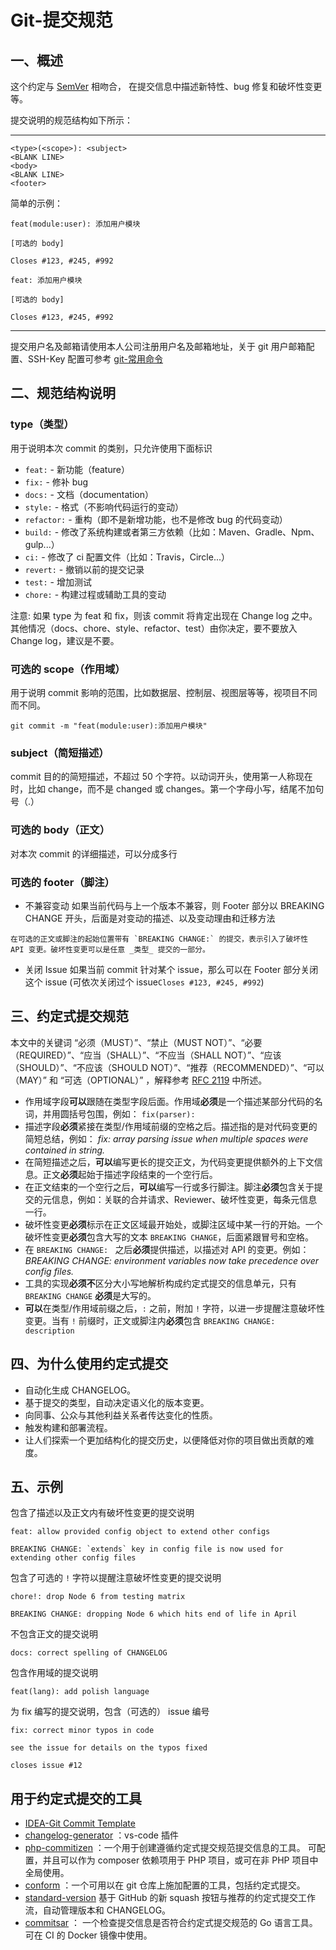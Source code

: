 # Git-提交规范

## 一、概述

这个约定与 [SemVer](https://semver.org/lang/zh-CN/) 相吻合，
在提交信息中描述新特性、bug 修复和破坏性变更等。

提交说明的规范结构如下所示：

---

```
<type>(<scope>): <subject>
<BLANK LINE>
<body>
<BLANK LINE>
<footer>
```

简单的示例：
```
feat(module:user): 添加用户模块

[可选的 body]

Closes #123, #245, #992
```

```
feat: 添加用户模块

[可选的 body]

Closes #123, #245, #992
```
---

提交用户名及邮箱请使用本人公司注册用户名及邮箱地址，关于 git 用户邮箱配置、SSH-Key 配置可参考 [git-常用命令 ](版本管理规范/git-常用命令.md)

## 二、规范结构说明
### type（类型）

用于说明本次 commit 的类别，只允许使用下面标识

- `feat:` - 新功能（feature）
- `fix:` - 修补 bug
- `docs:` - 文档（documentation）
- `style:` -  格式（不影响代码运行的变动）
- `refactor:` - 重构（即不是新增功能，也不是修改 bug 的代码变动）
- `build:` - 修改了系统构建或者第三方依赖（比如：Maven、Gradle、Npm、gulp...）
- `ci:` - 修改了 ci 配置文件（比如：Travis，Circle...）
- `revert:` - 撤销以前的提交记录
- `test:` - 增加测试
- `chore:` - 构建过程或辅助工具的变动

注意:
如果 type 为 feat 和 fix，则该 commit 将肯定出现在 Change log 之中。其他情况（docs、chore、style、refactor、test）由你决定，要不要放入 Change log，建议是不要。

### 可选的 scope（作用域）
用于说明 commit 影响的范围，比如数据层、控制层、视图层等等，视项目不同而不同。
```shell script
git commit -m "feat(module:user):添加用户模块"
```
### subject（简短描述）
commit 目的的简短描述，不超过 50 个字符。以动词开头，使用第一人称现在时，比如 change，而不是 changed 或 changes。第一个字母小写，结尾不加句号（.）

### 可选的 body（正文）
对本次 commit 的详细描述，可以分成多行

### 可选的 footer（脚注）
- 不兼容变动
如果当前代码与上一个版本不兼容，则 Footer 部分以 BREAKING CHANGE 开头，后面是对变动的描述、以及变动理由和迁移方法
```
在可选的正文或脚注的起始位置带有 `BREAKING CHANGE:` 的提交，表示引入了破坏性 API 变更。破坏性变更可以是任意 _类型_ 提交的一部分。
```
- 关闭 Issue
如果当前 commit 针对某个 issue，那么可以在 Footer 部分关闭这个 issue (可依次关闭过个 issue`Closes #123, #245, #992`)

## 三、约定式提交规范

本文中的关键词 “必须（MUST）”、“禁止（MUST NOT）”、“必要（REQUIRED）”、“应当（SHALL）”、“不应当（SHALL NOT）”、“应该（SHOULD）”、“不应该（SHOULD NOT）”、“推荐（RECOMMENDED）”、“可以（MAY）” 和 “可选（OPTIONAL）” ，解释参考 [RFC 2119](https://www.ietf.org/rfc/rfc2119.txt) 中所述。

- 作用域字段**可以**跟随在类型字段后面。作用域**必须**是一个描述某部分代码的名词，并用圆括号包围，例如： `fix(parser):`
- 描述字段**必须**紧接在类型/作用域前缀的空格之后。描述指的是对代码变更的简短总结，例如： _fix: array parsing issue when multiple spaces were contained in string._
- 在简短描述之后，**可以**编写更长的提交正文，为代码变更提供额外的上下文信息。正文**必须**起始于描述字段结束的一个空行后。
- 在正文结束的一个空行之后，**可以**编写一行或多行脚注。脚注**必须**包含关于提交的元信息，例如：关联的合并请求、Reviewer、破坏性变更，每条元信息一行。
- 破坏性变更**必须**标示在正文区域最开始处，或脚注区域中某一行的开始。一个破坏性变更**必须**包含大写的文本 `BREAKING CHANGE`，后面紧跟冒号和空格。
- 在 `BREAKING CHANGE: ` 之后**必须**提供描述，以描述对 API 的变更。例如： _BREAKING CHANGE: environment variables now take precedence over config files._
- 工具的实现**必须不**区分大小写地解析构成约定式提交的信息单元，只有 `BREAKING CHANGE` **必须**是大写的。
- **可以**在类型/作用域前缀之后，`:` 之前，附加 `!` 字符，以进一步提醒注意破坏性变更。当有 `!` 前缀时，正文或脚注内**必须**包含 `BREAKING CHANGE: description`

## 四、为什么使用约定式提交

* 自动化生成 CHANGELOG。
* 基于提交的类型，自动决定语义化的版本变更。
* 向同事、公众与其他利益关系者传达变化的性质。
* 触发构建和部署流程。
* 让人们探索一个更加结构化的提交历史，以便降低对你的项目做出贡献的难度。

## 五、示例
包含了描述以及正文内有破坏性变更的提交说明
```
feat: allow provided config object to extend other configs

BREAKING CHANGE: `extends` key in config file is now used for extending other config files
```

包含了可选的 `!` 字符以提醒注意破坏性变更的提交说明
```
chore!: drop Node 6 from testing matrix

BREAKING CHANGE: dropping Node 6 which hits end of life in April
```

不包含正文的提交说明
```
docs: correct spelling of CHANGELOG
```

包含作用域的提交说明
```
feat(lang): add polish language
```

为 fix 编写的提交说明，包含（可选的） issue 编号
```
fix: correct minor typos in code

see the issue for details on the typos fixed

closes issue #12
```

## 用于约定式提交的工具
* [IDEA-Git Commit Template](https://plugins.jetbrains.com/plugin/9861-git-commit-template)
* [changelog-generator](https://marketplace.visualstudio.com/items?itemName=axetroy.vscode-changelog-generator) ：vs-code 插件
* [php-commitizen](https://github.com/damianopetrungaro/php-commitizen) ：一个用于创建遵循约定式提交规范提交信息的工具。
可配置，并且可以作为 composer 依赖项用于 PHP 项目，或可在非 PHP 项目中全局使用。
* [conform](https://github.com/autonomy/conform) ：一个可用以在 git 仓库上施加配置的工具，包括约定式提交。
* [standard-version](https://github.com/conventional-changelog/standard-version) 基于 GitHub 的新 squash 按钮与推荐的约定式提交工作流，自动管理版本和 CHANGELOG。
* [commitsar](https://github.com/commitsar-app/commitsar) ： 一个检查提交信息是否符合约定式提交规范的 Go 语言工具。可在 CI 的 Docker 镜像中使用。



